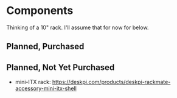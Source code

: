 # Components
Thinking of a 10" rack. I'll assume that for now for below. 
## Planned, Purchased
## Planned, Not Yet Purchased
- mini-ITX rack: https://deskpi.com/products/deskpi-rackmate-accessory-mini-itx-shell
